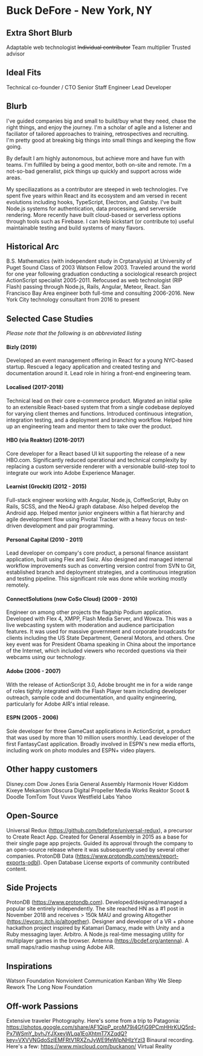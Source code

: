 # Buck DeFore - New York, NY

## Extra Short Blurb

Adaptable web technologist
~~Individual contributor~~ Team multiplier
Trusted advisor

## Ideal Fits

Technical co-founder / CTO
Senior Staff Engineer
Lead Developer

## Blurb

I've guided companies big and small to build/buy what they need, chase the right things, and enjoy the journey. I'm a scholar of agile and a listener and faciliator of tailored approaches to training, retrospectives and recruiting. I'm pretty good at breaking big things into small things and keeping the flow going.

By default I am highly autonomous, but achieve more and have fun with teams. I'm fulfilled by being a good mentor, both on-site and remote. I'm a not-so-bad generalist, pick things up quickly and support across wide areas.

My speciliazations as a contributor are steeped in web technologies. I've spent five years within React and its ecosystem and am versed in recent evolutions including hooks, TypeScript, Electron, and Gatsby. I've built Node.js systems for authentication, data processing, and serverside rendering. More recently have built cloud-based or serverless options through tools such as Firebase. I can help kickstart (or contribute to) useful maintainable testing and build systems of many flavors.

## Historical Arc

B.S. Mathematics (with independent study in Crptanalysis) at University of Puget Sound Class of 2003
Watson Fellow 2003. Traveled around the world for one year following graduation conducting a sociological research project
ActionScript specialist 2005-2011.
Refocused as web technologist (RIP Flash) passing through Node.js, Rails, Angular, Meteor, React.
San Francisco Bay Area engineer both full-time and consulting 2006-2016.
New York City technology consultant from 2016 to present

## Selected Case Studies

_Please note that the following is an abbreviated listing_

#### Bizly (2019)

Developed an event management offering in React for a young NYC-based startup. Rescued a legacy application and created testing and documentation around it. Lead role in hiring a front-end engineering team.

#### Localised (2017-2018)

Technical lead on their core e-commerce product. Migrated an initial spike to an extensible React-based system that from a single codebase deployed for varying client themes and functions. Introduced continuous integration, integration testing, and a deployment and branching workflow. Helped hire up an engineering team and mentor them to take over the product.

#### HBO (via Reaktor) (2016-2017)
 
Core developer for a React based UI kit supporting the release of a new HBO.com. Significantly reduced operational and technical complexity by replacing a custom serverside renderer with a versionable build-step tool to integrate our work into Adobe Experience Manager.

#### Learnist (Grockit) (2012 - 2015)

Full-stack engineer working with Angular, Node.js, CoffeeScript, Ruby on Rails, SCSS, and the Neo4J graph database. Also helped develop the Android app. Helped mentor junior engineers within a flat hierarchy and agile development flow using Pivotal Tracker with a heavy focus on test-driven development and pair programming.

#### Personal Capital (2010 - 2011)

Lead developer on company's core product, a personal finance assistant application, built using Flex and Swiz. Also designed and managed internal workflow improvements such as converting version control from SVN to Git, established branch and deployment strategies, and a continuous integration and testing pipeline. This significant role was done while working mostly remotely.

#### ConnectSolutions (now CoSo Cloud) (2009 - 2010)

Engineer on among other projects the flagship Podium application. Developed with Flex 4, XMPP, Flash Media Server, and Wowza. This was a live webcasting system with moderation and audience participation features. It was used for massive government and corporate broadcasts for clients including the US State Department, General Motors, and others. One key event was for President Obama speaking in China about the importance of the Internet, which included viewers who recorded questions via their webcams using our technology.

#### Adobe (2006 - 2007)

With the release of ActionScript 3.0, Adobe brought me in for a wide range of roles tightly integrated with the Flash Player team including developer outreach, sample code and documentation, and quality engineering, particularly for Adobe AIR's intial release.

#### ESPN (2005 - 2006)

Sole developer for three GameCast applications in ActionScript, a product that was used by more than 10 million users monthly. Lead developer of the first FantasyCast application. Broadly involved in ESPN's new media efforts, including work on photo modules and ESPN+ video players.

## Other happy customers

Disney.com
Dow Jones
Esria
General Assembly
Harmonix
Hover
Kiddom
Kixeye
Mekanism
Obscura Digital
Propeller Media Works
Reaktor
Scoot & Doodle
TomTom
Tout
Vuvox
Westfield Labs
Yahoo

## Open-Source

Universal Redux (https://github.com/bdefore/universal-redux), a precursor to Create React App. Created for General Assembly in 2015 as a base for their single page app projects. Guided its approval through the company to an open-source release where it was subsequently used by several other companies.
ProtonDB Data (https://www.protondb.com/news/report-exports-odbl). Open Database License exports of community contributed content.

## Side Projects

ProtonDB (https://www.protondb.com). Developed/designed/managed a popular site entirely independently. The site reached HN as a #1 post in November 2018 and receives > 150k MAU and growing
Altogether (https://evcprc.itch.io/altogether). Designer and developer of a VR + phone hackathon project inspired by Katamari Damacy, made with Unity and a Ruby messaging layer.
Arbitro. A Node.js real-time messaging utility for multiplayer games in the browser.
Antenna (https://bcdef.org/antenna). A small maps/radio mashup using Adobe AIR.

## Inspirations

Watson Foundation
Nonviolent Communication
Kanban
Why We Sleep
Rework
The Long Now Foundation

## Off-work Passions

Extensive traveler
Photography. Here's some from a trip to Patagonia: https://photos.google.com/share/AF1QipP_proM79i4GfjG9PCmHHrKUQ5rd-Px7WSmY_bvhJYJXxevWLqa1EoXhtmT7XZqdQ?key=VXVVNGdoSzlEMFRtV1RXZnJyWE9feWlpNHlzYzl3
Binaural recording. Here's a few: https://www.mixcloud.com/buckanon/
Virtual Reality
